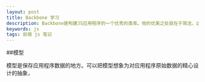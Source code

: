 ```yaml
---
layout: post
title: Backbone 学习
description: Backbone是构建JS应用程序的一个优秀的类库。他的优美之处就在于简洁。这是一个轻量的类库，覆盖了所有的基础功能，同事提供了最大的灵活性。MVC是贯穿其核心的模式。
keywords: js 
tags: 前端 js 笔记
---
```


##模型

模型是保存应用程序数据的地方。可以把模型想象为对应用程序原始数据的精心设计的抽象，


